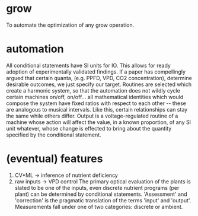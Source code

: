 # grow
To automate the optimization of any grow operation.

# automation
All conditional statements have SI units for IO. This allows for ready adoption of experimentally validated findings. If a paper has compellingly argued that certain quanta, (e.g. PPFD, VPD, CO2 concentration), determine desirable outcomes, we just specify our target. Routines are selected which create a harmonic system, so that the automation does not wildly cycle certain machines on/off, on/off... all mathematical identities which would compose the system have fixed ratios with respect to each other -- these are analogous to musical intervals. Like this, certain relationships can stay the same while others differ. Output is a voltage-regulated routine of a machine whose action will affect the value, in a known proportion, of any SI unit whatever, whose change is effected to bring about the quantity specified by the conditional statement. 

# (eventual) features
1. CV*ML -> inference of nutrient deficiency
2. raw inputs -> VPD control
The primary optical evaluation of the plants is slated to be one of the inputs, even discrete nutrient programs (per plant) can be determined by conditional statements. 'Assessment' and 'correction' is the pragmatic translation of the terms 'input' and 'output'. Measurements fall under one of two categories: discrete or ambient. 
